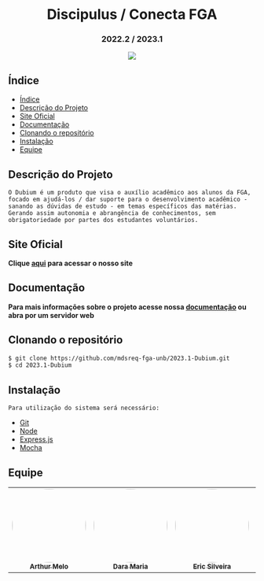 <h1 align="center"> Discipulus / Conecta FGA </h1>
<h3 align="center"> 2022.2 / 2023.1 </h3>

<p align="center">
<img src="http://img.shields.io/static/v1?label=STATUS&message=PROCESSING&color=GREEN&style=for-the-badge"/>
</p>

## Índice

- [Índice](#índice)
- [Descrição do Projeto](#descrição-do-projeto)
- [Site Oficial](#site-oficial)
- [Documentação](#documentação)
- [Clonando o repositório](#clonando-o-repositório)
- [Instalação](#instalação)
- [Equipe](#equipe)

## Descrição do Projeto

`O Dubium é um produto que visa o auxílio acadêmico aos alunos da FGA, focado em ajudá-los / dar suporte para o desenvolvimento acadêmico - sanando as dúvidas de estudo - em temas específicos das matérias. Gerando assim autonomia e abrangência de conhecimentos, sem obrigatoriedade por partes dos estudantes voluntários.`

## Site Oficial

**Clique <a href="https://stingray-app-4tbp8.ondigitalocean.app/">aqui</a> para acessar o nosso site**

## Documentação

**Para mais informações sobre o projeto acesse nossa <a href="https://mdsreq-fga-unb.github.io/2023.1-Dubium/">documentação</a> ou abra por um servidor web**

## Clonando o repositório

```bash
$ git clone https://github.com/mdsreq-fga-unb/2023.1-Dubium.git
$ cd 2023.1-Dubium
```

<!-- ### Executando o projeto -->

## Instalação

`Para utilização do sistema será necessário: `

- [Git](https://git-scm.com/)
- [Node](https://nodejs.org/en/)
- [Express.js](https://nestjs.com/)
- [Mocha](https://yarnpkg.com/)

## Equipe

<div class="md-typeset__table">
    <table>
        <tbody>
            <tr>
                <td align="center">
                    <a href="https://github.com/Arthrok" target="_blank">
                        <img style="border-radius: 50%;" src="https://github.com/Arthrok.png" width="150px;" alt=""><br>
                        <sub><b>Arthur Melo</b></sub>
                    </a><br>
                    <a href="https://github.com/AnaBeatrizMassuh" target="_blank"></a>
                </td>
                                <td align="center">
                    <a href="https://github.com/daramariabs" target="_blank">
                        <img style="border-radius: 50%;" src="https://github.com/daramariabs.png" width="150px;" alt=""><br>
                        <sub><b>Dara Maria</b></sub>
                    </a><br>
                    <a href="https://github.com/daramariabs" target="_blank"></a>
                </td>
                <td align="center">
                    <a href="https://github.com/ericbky" target="_blank">
                        <img style="border-radius: 50%;" src="https://github.com/ericbky.png" width="150px;" alt=""><br>
                        <sub><b>Eric Silveira</b></sub>
                    </a><br>
                    <a href="https://github.com/ericbky" target="_blank"></a>
                </td>
                <td align="center">
                    <a href="https://github.com/fabioaletorres" target="_blank">
                        <img style="border-radius: 50%;" src="https://github.com/fabioaletorres.png" width="150px;" alt=""><br>
                        <sub><b>Fabio Alessandro</b></sub>
                    </a><br>
                    <a href="https://github.com/fabioaletorre" target="_blank"></a>
                </td>
                <td align="center">
                    <a href="https://github.com/lucasdray" target="_blank">
                        <img style="border-radius: 50%;" src="https://github.com/lucasdray.png" width="150px;" alt=""><br>
                        <sub><b>Pedro Lucas Dourado</b></sub>
                    </a><br>
                    <a href="https://github.com/lucasdray" target="_blank"></a>
                </td>
                <td align="center">
                    <a href="https://github.com/yaskisoba" target="_blank">
                        <img style="border-radius: 50%;" src="https://github.com/yaskisoba.png" width="150px;" alt=""><br>
                        <sub><b>Yasmim Oliveira</b></sub>
                    </a><br>
                    <a href="https://github.com/yaskisoba" target="_blank"></a>
                </td>
            </tr>
        </tbody>
    </table>
</div>

